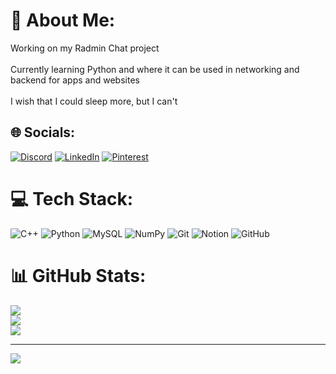 # 💫 About Me:
Working on my Radmin Chat project<br><br>Currently learning Python and where it can be used in networking and backend for apps and websites<br><br>I wish that I could sleep more, but I can't<br>


## 🌐 Socials:
[![Discord](https://img.shields.io/badge/Discord-%237289DA.svg?logo=discord&logoColor=white)](https://discord.gg/https://discord.gg/r35fjZWmJX) [![LinkedIn](https://img.shields.io/badge/LinkedIn-%230077B5.svg?logo=linkedin&logoColor=white)](https://linkedin.com/in/https://www.linkedin.com/in/denchic-pts-b55697292/) [![Pinterest](https://img.shields.io/badge/Pinterest-%23E60023.svg?logo=Pinterest&logoColor=white)](https://pinterest.com/https://www.pinterest.com/denchicpts/) 

# 💻 Tech Stack:
![C++](https://img.shields.io/badge/c++-%2300599C.svg?style=flat&logo=c%2B%2B&logoColor=white) ![Python](https://img.shields.io/badge/python-3670A0?style=flat&logo=python&logoColor=ffdd54) ![MySQL](https://img.shields.io/badge/mysql-4479A1.svg?style=flat&logo=mysql&logoColor=white) ![NumPy](https://img.shields.io/badge/numpy-%23013243.svg?style=flat&logo=numpy&logoColor=white) ![Git](https://img.shields.io/badge/git-%23F05033.svg?style=flat&logo=git&logoColor=white) ![Notion](https://img.shields.io/badge/Notion-%23000000.svg?style=flat&logo=notion&logoColor=white) ![GitHub](https://img.shields.io/badge/github-%23121011.svg?style=flat&logo=github&logoColor=white)
# 📊 GitHub Stats:
![](https://github-readme-stats.vercel.app/api?username=DenchicPts&theme=nightowl&hide_border=false&include_all_commits=false&count_private=false)<br/>
![](https://github-readme-streak-stats.herokuapp.com/?user=DenchicPts&theme=nightowl&hide_border=false)<br/>
![](https://github-readme-stats.vercel.app/api/top-langs/?username=DenchicPts&theme=nightowl&hide_border=false&include_all_commits=false&count_private=false&layout=compact)

---
[![](https://visitcount.itsvg.in/api?id=DenchicPts&icon=10&color=11)](https://visitcount.itsvg.in)

<!-- Proudly created with GPRM ( https://gprm.itsvg.in ) -->
